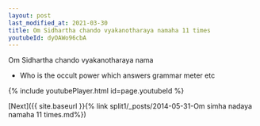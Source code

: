 ```yaml
---
layout: post
last_modified_at: 2021-03-30
title: Om Sidhartha chando vyakanotharaya namaha 11 times
youtubeId: dyOAWo96cbA
---
```

 
 
Om Sidhartha chando vyakanotharaya nama 
 
 -  Who is the occult power which answers grammar   meter etc 
 
  
 
  
 
 
 
 
 
 


{% include youtubePlayer.html id=page.youtubeId %}
 
[Next]({{ site.baseurl }}{% link  split1/_posts/2014-05-31-Om simha nadaya namaha 11 times.md%})
 
